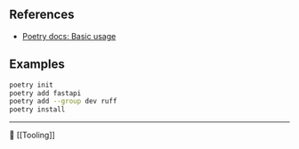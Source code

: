 ## References
- [Poetry docs: Basic usage](https://python-poetry.org/docs/basic-usage/)

## Examples

```bash
poetry init
poetry add fastapi
poetry add --group dev ruff
poetry install
```

----
📂 [[Tooling]]